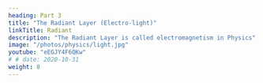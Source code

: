 ```yaml
---
heading: Part 3
title: "The Radiant Layer (Electro-light)"
linkTitle: Radiant
description: "The Radiant Layer is called electromagnetism in Physics"
image: "/photos/physics/light.jpg"
youtube: "eEGJY4F6QKw"
# # date: 2020-10-31
weight: 8
---
```

